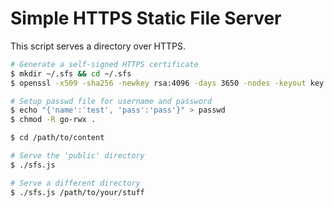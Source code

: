 # Simple HTTPS Static File Server

This script serves a directory over HTTPS.

```bash
# Generate a self-signed HTTPS certificate
$ mkdir ~/.sfs && cd ~/.sfs
$ openssl -x509 -sha256 -newkey rsa:4096 -days 3650 -nodes -keyout key -out crt

# Setup passwd file for username and password
$ echo "{'name':'test', 'pass':'pass'}" > passwd
$ chmod -R go-rwx .

$ cd /path/to/content

# Serve the 'public' directory
$ ./sfs.js

# Serve a different directory
$ ./sfs.js /path/to/your/stuff
```

